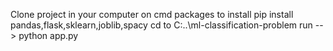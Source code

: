 Clone project in your computer
on cmd
packages to install
pip install pandas,flask,sklearn,joblib,spacy
cd to C:\..\ml-classification-problem
run --> python app.py
